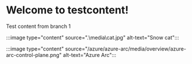 # Welcome to testcontent!

Test content from branch 1 

:::image type="content" source=".\media\cat.jpg" alt-text="Snow cat":::

:::image type="content" source="/azure/azure-arc/media/overview/azure-arc-control-plane.png" alt-text="Azure Arc":::

